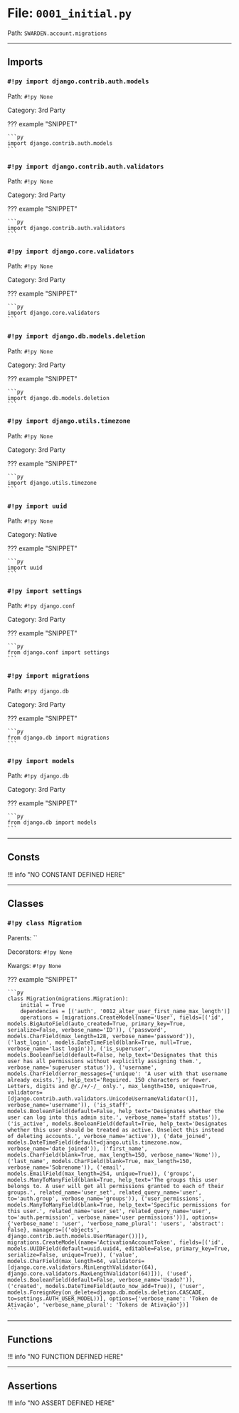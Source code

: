 
# File: `0001_initial.py`
Path: `SWARDEN.account.migrations`



---

## Imports

### `#!py import django.contrib.auth.models`

Path: `#!py None`

Category: 3rd Party

??? example "SNIPPET"

    ```py
    import django.contrib.auth.models
    ```

### `#!py import django.contrib.auth.validators`

Path: `#!py None`

Category: 3rd Party

??? example "SNIPPET"

    ```py
    import django.contrib.auth.validators
    ```

### `#!py import django.core.validators`

Path: `#!py None`

Category: 3rd Party

??? example "SNIPPET"

    ```py
    import django.core.validators
    ```

### `#!py import django.db.models.deletion`

Path: `#!py None`

Category: 3rd Party

??? example "SNIPPET"

    ```py
    import django.db.models.deletion
    ```

### `#!py import django.utils.timezone`

Path: `#!py None`

Category: 3rd Party

??? example "SNIPPET"

    ```py
    import django.utils.timezone
    ```

### `#!py import uuid`

Path: `#!py None`

Category: Native

??? example "SNIPPET"

    ```py
    import uuid
    ```

### `#!py import settings`

Path: `#!py django.conf`

Category: 3rd Party

??? example "SNIPPET"

    ```py
    from django.conf import settings
    ```

### `#!py import migrations`

Path: `#!py django.db`

Category: 3rd Party

??? example "SNIPPET"

    ```py
    from django.db import migrations
    ```

### `#!py import models`

Path: `#!py django.db`

Category: 3rd Party

??? example "SNIPPET"

    ```py
    from django.db import models
    ```



---

## Consts

!!! info "NO CONSTANT DEFINED HERE"

---

## Classes

### `#!py class Migration`

Parents: ``

Decorators: `#!py None`

Kwargs: `#!py None`

??? example "SNIPPET"

    ```py
    class Migration(migrations.Migration):
        initial = True
        dependencies = [('auth', '0012_alter_user_first_name_max_length')]
        operations = [migrations.CreateModel(name='User', fields=[('id', models.BigAutoField(auto_created=True, primary_key=True, serialize=False, verbose_name='ID')), ('password', models.CharField(max_length=128, verbose_name='password')), ('last_login', models.DateTimeField(blank=True, null=True, verbose_name='last login')), ('is_superuser', models.BooleanField(default=False, help_text='Designates that this user has all permissions without explicitly assigning them.', verbose_name='superuser status')), ('username', models.CharField(error_messages={'unique': 'A user with that username already exists.'}, help_text='Required. 150 characters or fewer. Letters, digits and @/./+/-/_ only.', max_length=150, unique=True, validators=[django.contrib.auth.validators.UnicodeUsernameValidator()], verbose_name='username')), ('is_staff', models.BooleanField(default=False, help_text='Designates whether the user can log into this admin site.', verbose_name='staff status')), ('is_active', models.BooleanField(default=True, help_text='Designates whether this user should be treated as active. Unselect this instead of deleting accounts.', verbose_name='active')), ('date_joined', models.DateTimeField(default=django.utils.timezone.now, verbose_name='date joined')), ('first_name', models.CharField(blank=True, max_length=150, verbose_name='Nome')), ('last_name', models.CharField(blank=True, max_length=150, verbose_name='Sobrenome')), ('email', models.EmailField(max_length=254, unique=True)), ('groups', models.ManyToManyField(blank=True, help_text='The groups this user belongs to. A user will get all permissions granted to each of their groups.', related_name='user_set', related_query_name='user', to='auth.group', verbose_name='groups')), ('user_permissions', models.ManyToManyField(blank=True, help_text='Specific permissions for this user.', related_name='user_set', related_query_name='user', to='auth.permission', verbose_name='user permissions'))], options={'verbose_name': 'user', 'verbose_name_plural': 'users', 'abstract': False}, managers=[('objects', django.contrib.auth.models.UserManager())]), migrations.CreateModel(name='ActivationAccountToken', fields=[('id', models.UUIDField(default=uuid.uuid4, editable=False, primary_key=True, serialize=False, unique=True)), ('value', models.CharField(max_length=64, validators=[django.core.validators.MinLengthValidator(64), django.core.validators.MaxLengthValidator(64)])), ('used', models.BooleanField(default=False, verbose_name='Usado?')), ('created', models.DateTimeField(auto_now_add=True)), ('user', models.ForeignKey(on_delete=django.db.models.deletion.CASCADE, to=settings.AUTH_USER_MODEL))], options={'verbose_name': 'Token de Ativação', 'verbose_name_plural': 'Tokens de Ativação'})]
    ```



---

## Functions

!!! info "NO FUNCTION DEFINED HERE"

---

## Assertions

!!! info "NO ASSERT DEFINED HERE"

